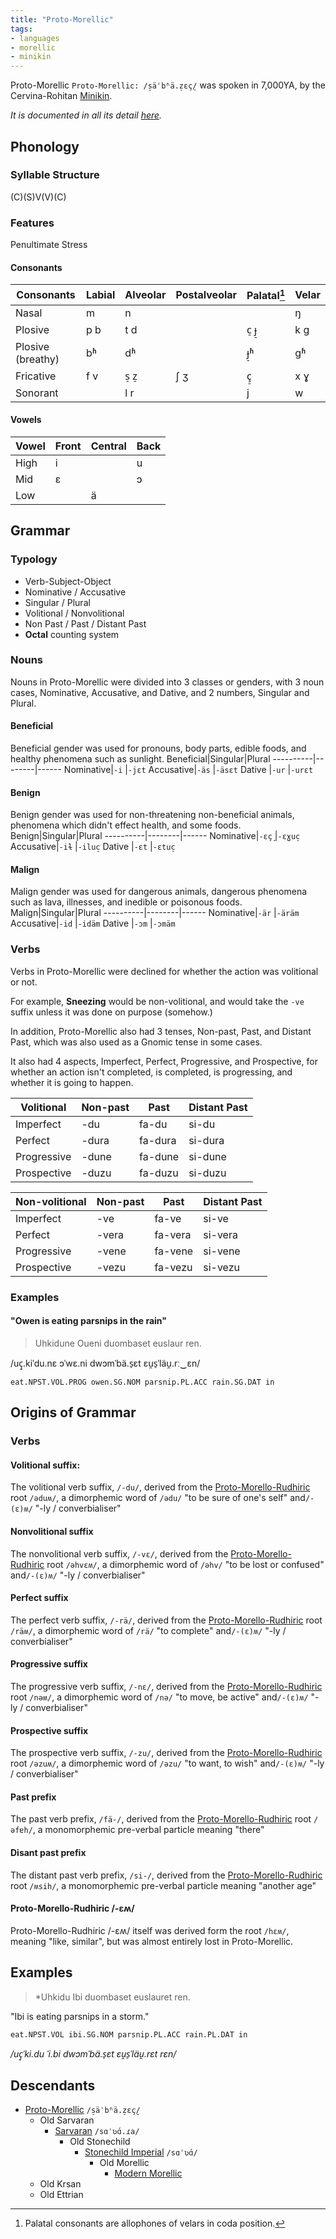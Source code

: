```yaml
---
title: "Proto-Morellic"
tags:
- languages
- morellic
- minikin
---
```

Proto-Morellic `Proto-Morellic: /s̠äˈbʱä.z̠ɛç̠/` was spoken in 7,000YA, by the Cervina-Rohitan [Minikin](fauna/2nd%20realm/minikin/minikin.md).

*It is documented in all its detail [here](https://conworkshop.com/view_language.php?l=RVR).*

## Phonology
### Syllable Structure
(C)(S)V(V)(C)

### Features
Penultimate Stress

#### Consonants
Consonants|Labial|Alveolar|Postalveolar|Palatal[^1]|Velar
---|---|---|---|---|---
Nasal|m|n|||ŋ
Plosive|p b|t d||c̠ ɟ̠|k g
Plosive (breathy)|bʱ|dʱ||ɟ̠ʱ|gʱ
Fricative|f v|s̠ z̠|ʃ ʒ|ç̠|x ɣ
Sonorant||l r||j|w

[^1]: Palatal consonants are allophones of velars in coda position.

#### Vowels
Vowel|Front|Central|Back
-----|-----|-------|----
High |i    |       |u
Mid  |ɛ    |       |ɔ
Low  |     |ä      |

## Grammar
### Typology
- Verb-Subject-Object
- Nominative / Accusative
- Singular / Plural
- Volitional / Nonvolitional
- Non Past / Past / Distant Past
- **Octal** counting system

### Nouns
Nouns in Proto-Morellic were divided into 3 classes or genders, with 3 noun cases, Nominative, Accusative, and Dative, and 2 numbers, Singular and Plural.

#### Beneficial
Beneficial gender was used for pronouns, body parts, edible foods, and healthy phenomena such as sunlight.
Beneficial|Singular|Plural
----------|--------|------
Nominative|`-i`      |`-jɛt`
Accusative|`-äs`     |`-äsɛt`
Dative    |`-ur`     |`-urɛt`

#### Benign
Benign gender was used for non-threatening non-beneficial animals, phenomena which didn't effect health, and some foods.
Benign|Singular|Plural
----------|--------|------
Nominative|`-ɛç̠`     |`-ɛɣuc̠`
Accusative|`-iɫ`     |`-iluc̠`
Dative    |`-ɛt`     |`-ɛtuc̠`

#### Malign
Malign gender was used for dangerous animals, dangerous phenomena such as lava, illnesses, and inedible or poisonous foods.
Malign|Singular|Plural
----------|--------|------
Nominative|`-är`     |`-äräm`
Accusative|`-id`     |`-idäm`
Dative    |`-ɔm`     |`-ɔmäm`

### Verbs
Verbs in Proto-Morellic were declined for whether the action was volitional or not.

For example, **Sneezing** would be non-volitional, and would take the `-ve` suffix unless it was done on purpose (somehow.)

In addition, Proto-Morellic also had 3 tenses, Non-past, Past, and Distant Past, which  was also used as a Gnomic tense in some cases.

It also had 4 aspects, Imperfect, Perfect, Progressive, and Prospective, for whether an action isn't completed, is completed, is progressing, and whether it is going to happen.

Volitional    |Non-past|Past     |Distant Past
--------------|--------|---------|------------
Imperfect     |-du     |fa-du    |si-du
Perfect       |-dura   |fa-dura  |si-dura
Progressive   |-dune   |fa-dune  |si-dune
Prospective   |-duzu   |fa-duzu  |si-duzu

Non-volitional|Non-past|Past     |Distant Past
--------------|--------|---------|------------
Imperfect     |-ve     |fa-ve    |si-ve
Perfect       |-vera   |fa-vera  |si-vera
Progressive   |-vene   |fa-vene  |si-vene
Prospective   |-vezu   |fa-vezu  |si-vezu

### Examples
#### "Owen is eating parsnips in the rain"

> Uhkidune Oueni duombaset euslaur ren.

/uç̠.kiˈdu.nɛ ɔˈwɛ.ni dwɔmˈbä.s̠ɛt ɛu̯s̠ˈläu̯.rː‿ɛn/

`eat.NPST.VOL.PROG owen.SG.NOM parsnip.PL.ACC rain.SG.DAT in`

## Origins of Grammar
### Verbs
#### Volitional suffix:
The volitional verb suffix, `/-du/`, derived from the [Proto-Morello-Rudhiric](languages/morello-rudhiric/proto-morello-rudhiric.md) root `/əduʍ/`,  a dimorphemic word of `/ədu/` "to be sure of one's self" and`/-(ɛ)ʍ/` "-ly / converbialiser"

#### Nonvolitional suffix
The nonvolitional verb suffix, `/-vɛ/`, derived from the [Proto-Morello-Rudhiric](languages/morello-rudhiric/proto-morello-rudhiric.md) root `/əhvɛʍ/`,  a dimorphemic word of `/əhv/` "to be lost or confused" and`/-(ɛ)ʍ/` "-ly / converbialiser"

#### Perfect suffix
The perfect verb suffix, `/-rä/`, derived from the [Proto-Morello-Rudhiric](languages/morello-rudhiric/proto-morello-rudhiric.md) root `/räʍ/`,  a dimorphemic word of `/rä/` "to complete" and`/-(ɛ)ʍ/` "-ly / converbialiser"

#### Progressive suffix
The progressive verb suffix, `/-nɛ/`, derived from the [Proto-Morello-Rudhiric](languages/morello-rudhiric/proto-morello-rudhiric.md) root `/nəʍ/`,  a dimorphemic word of `/nə/` "to move, be active" and`/-(ɛ)ʍ/` "-ly / converbialiser"

#### Prospective suffix
The prospective verb suffix, `/-zu/`, derived from the [Proto-Morello-Rudhiric](languages/morello-rudhiric/proto-morello-rudhiric.md) root `/əzuʍ/`,  a dimorphemic word of `/əzu/` "to want, to wish" and`/-(ɛ)ʍ/` "-ly / converbialiser"

#### Past prefix
The past verb prefix, `/fä-/`, derived from the [Proto-Morello-Rudhiric](languages/morello-rudhiric/proto-morello-rudhiric.md) root `/əfɐh/`,  a monomorphemic pre-verbal particle meaning "there"

#### Disant past prefix
The distant past verb prefix, `/si-/`, derived from the [Proto-Morello-Rudhiric](languages/morello-rudhiric/proto-morello-rudhiric.md) root `/ʍsih/`,  a monomorphemic pre-verbal particle meaning "another age"

#### Proto-Morello-Rudhiric /-ɛʍ/
Proto-Morello-Rudhiric /-ɛʍ/ itself was derived form the root `/hɛʍ/`, meaning "like, similar", but was almost entirely lost in Proto-Morellic.

## Examples
> *Uhkidu Ibi duombaset euslauret ren.

"Ibi is eating parsnips in a storm."

`eat.NPST.VOL ibi.SG.NOM parsnip.PL.ACC rain.PL.DAT in`

*/uç̠ˈki.du ˈi.bi dwɔmˈbä.s̠ɛt ɛu̯s̠ˈläu̯.rɛt rɛn/*

## Descendants
- [Proto-Morellic](languages/morello-rudhiric/morellic/proto-morellic.md) `/s̠äˈbʱä.z̠ɛç̠/`
	 - Old Sarvaran
		 - [Sarvaran](languages/morello-rudhiric/morellic/sarvaran/sarvaran.md) `/sɑˈʋɑ́.ɾa/`
			 - Old Stonechild
				 - [Stonechild Imperial](languages/morello-rudhiric/morellic/sarvaran/stonechild-imperial/stonechild-imperial.md) `/sɑˈʋɑ́/`
					 - Old Morellic
						 - [Modern Morellic](languages/morellic/sarvaran/stonechild-imperial/modern-morellic/modern-morellic.md)
	- Old Krsan
	- Old Ettrian